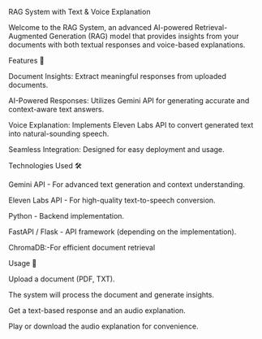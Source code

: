 RAG System with Text & Voice Explanation

Welcome to the RAG System, an advanced AI-powered Retrieval-Augmented Generation (RAG) model that provides insights from your documents with both textual responses and voice-based explanations.

Features 🚀

Document Insights: Extract meaningful responses from uploaded documents.

AI-Powered Responses: Utilizes Gemini API for generating accurate and context-aware text answers.

Voice Explanation: Implements Eleven Labs API to convert generated text into natural-sounding speech.

Seamless Integration: Designed for easy deployment and usage.

Technologies Used 🛠️

Gemini API - For advanced text generation and context understanding.

Eleven Labs API - For high-quality text-to-speech conversion.

Python - Backend implementation.

FastAPI / Flask - API framework (depending on the implementation).

ChromaDB:-For efficient document retrieval 

Usage 📌

Upload a document (PDF, TXT).

The system will process the document and generate insights.

Get a text-based response and an audio explanation.

Play or download the audio explanation for convenience.
